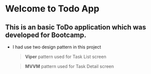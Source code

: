 # Welcome to Todo App



## This is an basic ToDo application which was developed for Bootcamp.



 - I had use two design pattern in this project
	> **Viper** pattern used for Task List screen
	
	> **MVVM** pattern used for Task Detail screen
